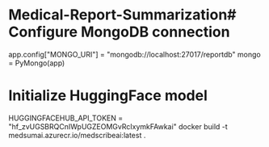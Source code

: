 # Medical-Report-Summarization# Configure MongoDB connection
app.config["MONGO_URI"] = "mongodb://localhost:27017/reportdb"
mongo = PyMongo(app)

# Initialize HuggingFace model
HUGGINGFACEHUB_API_TOKEN = "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"
docker build -t medsumai.azurecr.io/medscribeai:latest . 